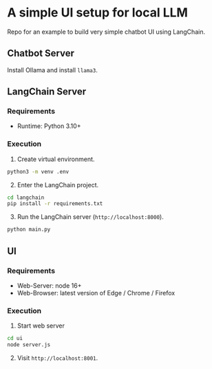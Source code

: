 # A simple UI setup for local LLM

Repo for an example to build very simple chatbot UI using LangChain.

## Chatbot Server

Install Ollama and install `llama3`.

## LangChain Server

### Requirements
- Runtime: Python 3.10+

### Execution
1. Create virtual environment.
```sh
python3 -m venv .env
```

2. Enter the LangChain project.
```sh
cd langchain
pip install -r requirements.txt
```

3. Run the LangChain server (`http://localhost:8000`).
```sh
python main.py
```

## UI

### Requirements
- Web-Server: node 16+
- Web-Browser: latest version of Edge / Chrome / Firefox

### Execution
1. Start web server
```sh
cd ui
node server.js
```

2. Visit `http://localhost:8001`.